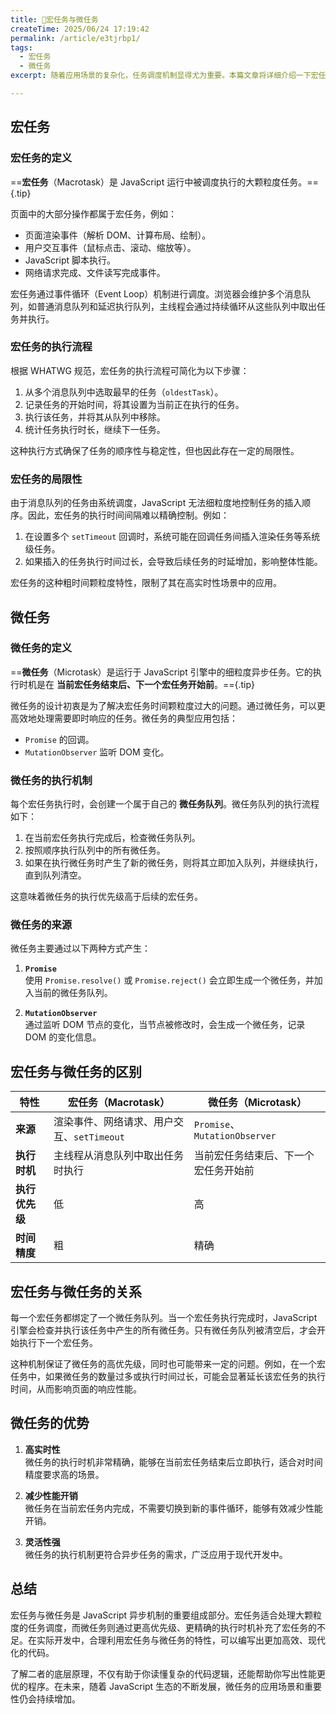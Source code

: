 ```yaml
---
title: 🐳宏任务与微任务
createTime: 2025/06/24 17:19:42
permalink: /article/e3tjrbp1/
tags:
  - 宏任务
  - 微任务
excerpt: 随着应用场景的复杂化，任务调度机制显得尤为重要。本篇文章将详细介绍一下宏任务与微任务的知识。

---
```


## 宏任务

### 宏任务的定义

==**宏任务**（Macrotask）是 JavaScript 运行中被调度执行的大颗粒度任务。=={.tip}

页面中的大部分操作都属于宏任务，例如：

- 页面渲染事件（解析 DOM、计算布局、绘制）。
- 用户交互事件（鼠标点击、滚动、缩放等）。
- JavaScript 脚本执行。
- 网络请求完成、文件读写完成事件。

宏任务通过事件循环（Event Loop）机制进行调度。浏览器会维护多个消息队列，如普通消息队列和延迟执行队列，主线程会通过持续循环从这些队列中取出任务并执行。

### 宏任务的执行流程

根据 WHATWG 规范，宏任务的执行流程可简化为以下步骤：

1. 从多个消息队列中选取最早的任务（`oldestTask`）。
2. 记录任务的开始时间，将其设置为当前正在执行的任务。
3. 执行该任务，并将其从队列中移除。
4. 统计任务执行时长，继续下一任务。

这种执行方式确保了任务的顺序性与稳定性，但也因此存在一定的局限性。

### 宏任务的局限性

由于消息队列的任务由系统调度，JavaScript 无法细粒度地控制任务的插入顺序。因此，宏任务的执行时间间隔难以精确控制。例如：

1. 在设置多个 `setTimeout` 回调时，系统可能在回调任务间插入渲染任务等系统级任务。
2. 如果插入的任务执行时间过长，会导致后续任务的时延增加，影响整体性能。

宏任务的这种粗时间颗粒度特性，限制了其在高实时性场景中的应用。

## 微任务

### 微任务的定义

==**微任务**（Microtask）是运行于 JavaScript 引擎中的细粒度异步任务。它的执行时机是在 **当前宏任务结束后、下一个宏任务开始前**。=={.tip}

微任务的设计初衷是为了解决宏任务时间颗粒度过大的问题。通过微任务，可以更高效地处理需要即时响应的任务。微任务的典型应用包括：

- `Promise` 的回调。
- `MutationObserver` 监听 DOM 变化。

### 微任务的执行机制

每个宏任务执行时，会创建一个属于自己的 **微任务队列**。微任务队列的执行流程如下：

1. 在当前宏任务执行完成后，检查微任务队列。
2. 按照顺序执行队列中的所有微任务。
3. 如果在执行微任务时产生了新的微任务，则将其立即加入队列，并继续执行，直到队列清空。

这意味着微任务的执行优先级高于后续的宏任务。


### 微任务的来源

微任务主要通过以下两种方式产生：

1. **`Promise`**  
   使用 `Promise.resolve()` 或 `Promise.reject()` 会立即生成一个微任务，并加入当前的微任务队列。

2. **`MutationObserver`**  
   通过监听 DOM 节点的变化，当节点被修改时，会生成一个微任务，记录 DOM 的变化信息。

## 宏任务与微任务的区别

| 特性           | 宏任务（Macrotask）                       | 微任务（Microtask）                     |
|----------------|------------------------------------------|-----------------------------------------|
| **来源**       | 渲染事件、网络请求、用户交互、`setTimeout` | `Promise`、`MutationObserver`           |
| **执行时机**   | 主线程从消息队列中取出任务时执行          | 当前宏任务结束后、下一个宏任务开始前     |
| **执行优先级** | 低                                       | 高                                      |
| **时间精度**   | 粗                                       | 精确                                    |


## 宏任务与微任务的关系

每一个宏任务都绑定了一个微任务队列。当一个宏任务执行完成时，JavaScript 引擎会检查并执行该任务中产生的所有微任务。只有微任务队列被清空后，才会开始执行下一个宏任务。

这种机制保证了微任务的高优先级，同时也可能带来一定的问题。例如，在一个宏任务中，如果微任务的数量过多或执行时间过长，可能会显著延长该宏任务的执行时间，从而影响页面的响应性能。


## 微任务的优势

1. **高实时性**  
   微任务的执行时机非常精确，能够在当前宏任务结束后立即执行，适合对时间精度要求高的场景。

2. **减少性能开销**  
   微任务在当前宏任务内完成，不需要切换到新的事件循环，能够有效减少性能开销。

3. **灵活性强**  
   微任务的执行机制更符合异步任务的需求，广泛应用于现代开发中。

## 总结

宏任务与微任务是 JavaScript 异步机制的重要组成部分。宏任务适合处理大颗粒度的任务调度，而微任务则通过更高优先级、更精确的执行时机补充了宏任务的不足。在实际开发中，合理利用宏任务与微任务的特性，可以编写出更加高效、现代化的代码。

了解二者的底层原理，不仅有助于你读懂复杂的代码逻辑，还能帮助你写出性能更优的程序。在未来，随着 JavaScript 生态的不断发展，微任务的应用场景和重要性仍会持续增加。